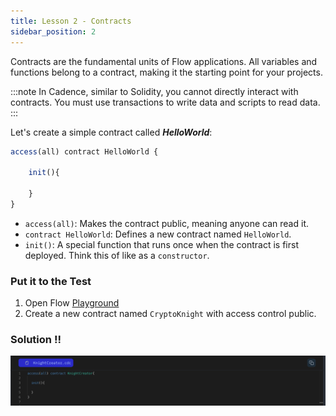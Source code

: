 ```yaml
---
title: Lesson 2 - Contracts
sidebar_position: 2
---
```


Contracts are the fundamental units of Flow applications. All variables and functions belong to a contract, making it the starting point for your projects.

:::note
In Cadence, similar to Solidity, you cannot directly interact with contracts. You must use transactions to write data and scripts to read data.
:::

Let's create a simple contract called **_HelloWorld_**:

```jsx
access(all) contract HelloWorld {

	init(){

	}
}
```

- `access(all)`: Makes the contract public, meaning anyone can read it.
- `contract HelloWorld`: Defines a new contract named `HelloWorld`.
- `init()`: A special function that runs once when the contract is first deployed. Think this of like as a `constructor`.

### Put it to the Test

1. Open Flow [Playground](https://play.flow.com/)
2. Create a new contract named `CryptoKnight` with access control public.

### Solution !!

![Alt text](image.png)
